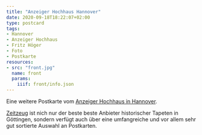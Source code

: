 ```yaml
---
title: "Anzeiger Hochhaus Hannover"
date: 2020-09-18T18:22:07+02:00
type: postcard
tags:
- Hannover
- Anzeiger Hochhaus
- Fritz Höger
- Foto
- Postkarte
resources:
- src: "front.jpg"
  name: front
  params:
    iiif: front/info.json
---
```


Eine weitere Postkarte vom [Anzeiger Hochhaus in Hannover](https://de.wikipedia.org/wiki/Anzeiger-Hochhaus).
<!--more-->

[Zeitzeug](http://zeitzeug.de/) ist nich nur der beste beste Anbieter historischer Tapeten in Göttingen, sondern verfügt auch über eine umfangreiche und vor allem sehr gut sortierte Auswahl an Postkarten.
